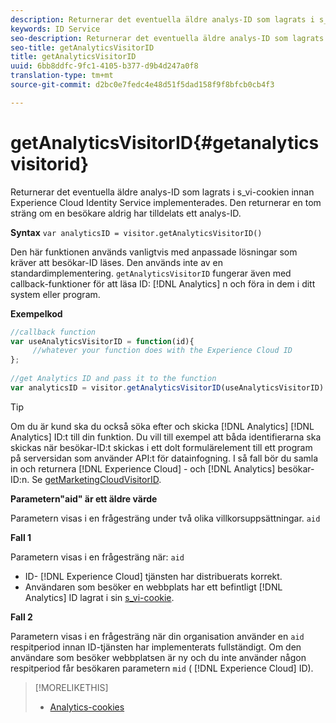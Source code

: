 ```yaml
---
description: Returnerar det eventuella äldre analys-ID som lagrats i s_vi-cookien innan Experience Cloud Identity Service implementerades. Den returnerar en tom sträng om en besökare aldrig har tilldelats ett analys-ID.
keywords: ID Service
seo-description: Returnerar det eventuella äldre analys-ID som lagrats i s_vi-cookien innan Experience Cloud Identity Service implementerades. Den returnerar en tom sträng om en besökare aldrig har tilldelats ett analys-ID.
seo-title: getAnalyticsVisitorID
title: getAnalyticsVisitorID
uuid: 6bb8ddfc-9fc1-4105-b377-d9b4d247a0f8
translation-type: tm+mt
source-git-commit: d2bc0e7fedc4e48d51f5dad158f9f8bfcb0cb4f3

---
```



# getAnalyticsVisitorID{#getanalyticsvisitorid}

Returnerar det eventuella äldre analys-ID som lagrats i s_vi-cookien innan Experience Cloud Identity Service implementerades. Den returnerar en tom sträng om en besökare aldrig har tilldelats ett analys-ID.

**Syntax** `var analyticsID = visitor.getAnalyticsVisitorID()`

Den här funktionen används vanligtvis med anpassade lösningar som kräver att besökar-ID läses. Den används inte av en standardimplementering. `getAnalyticsVisitorID` fungerar även med callback-funktioner för att läsa ID: [!DNL Analytics] n och föra in dem i ditt system eller program.

**Exempelkod**

```js
//callback function 
var useAnalyticsVisitorID = function(id){ 
     //whatever your function does with the Experience Cloud ID 
}; 
 
//get Analytics ID and pass it to the function 
var analyticsID = visitor.getAnalyticsVisitorID(useAnalyticsVisitorID)
```

>[!TIP]
>
>Om du är kund ska du också söka efter och skicka [!DNL Analytics] [!DNL Analytics] ID:t till din funktion. Du vill till exempel att båda identifierarna ska skickas när besökar-ID:t skickas i ett dolt formulärelement till ett program på serversidan som använder API:t för datainfogning. I så fall bör du samla in och returnera [!DNL Experience Cloud] - och [!DNL Analytics] besökar-ID:n. Se [getMarketingCloudVisitorID](../../library/get-set/getmcvid.md).

**Parametern&quot;aid&quot; är ett äldre värde**

Parametern visas i en frågesträng under två olika villkorsuppsättningar. `aid`

**Fall 1**

Parametern visas i en frågesträng när: `aid`

* ID- [!DNL Experience Cloud] tjänsten har distribuerats korrekt.
* Användaren som besöker en webbplats har ett befintligt [!DNL Analytics] ID lagrat i sin [s_vi-cookie](https://docs.adobe.com/content/help/en/core-services/interface/ec-cookies/cookies-analytics.html#section-5d50a078de444d12b7d927d68ff3b679).

**Fall 2**

Parametern visas i en frågesträng när din organisation använder en `aid` respitperiod [](../../reference/analytics-reference/grace-period.md) innan ID-tjänsten har implementerats fullständigt. Om den användare som besöker webbplatsen är ny och du inte använder någon respitperiod får besökaren parametern `mid` ( [!DNL Experience Cloud] ID).

>[!MORELIKETHIS]
>
>* [Analytics-cookies](https://docs.adobe.com/content/help/en/core-services/interface/ec-cookies/cookies-privacy.html)


